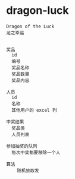 # dragon-luck

    Dragon of the Luck
    龙之幸运

```

奖品
  id
  编号
  奖品名称
  奖品数量
  奖品内容

人员
  id
  名称
  其他用户的 excel 列

中奖结果
  奖品类
  人员列表

参加抽奖的队列
  每次中奖都要移除一个人

算法
    随机抽取发
```